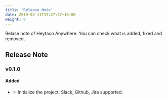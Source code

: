 ```yaml
---
title: 'Release Note'
date: 2019-02-11T19:27:37+10:00
weight: 6
---
```


Relase note of Heytaco Anywhere. You can check what is added, fixed and removed.

## Release Note

### v0.1.0

#### Added

* ✨ Initialize the project: Slack, Github, Jira supported.
